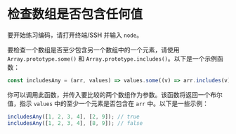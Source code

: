# 检查数组是否包含任何值

要开始练习编码，请打开终端/SSH 并输入 `node`。

要检查一个数组是否至少包含另一个数组中的一个元素，请使用 `Array.prototype.some()` 和 `Array.prototype.includes()`。以下是一个示例函数：

```js
const includesAny = (arr, values) => values.some((v) => arr.includes(v));
```

你可以调用此函数，并传入要比较的两个数组作为参数。该函数将返回一个布尔值，指示 `values` 中的至少一个元素是否包含在 `arr` 中。以下是一些示例：

```js
includesAny([1, 2, 3, 4], [2, 9]); // true
includesAny([1, 2, 3, 4], [8, 9]); // false
```
